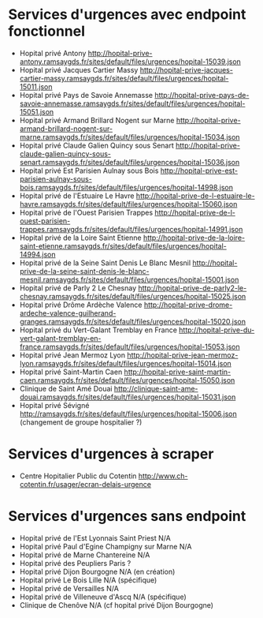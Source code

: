 # Services d'urgences avec endpoint fonctionnel
* Hopital privé Antony http://hopital-prive-antony.ramsaygds.fr/sites/default/files/urgences/hopital-15039.json  
* Hopital privé Jacques Cartier Massy http://hopital-prive-jacques-cartier-massy.ramsaygds.fr/sites/default/files/urgences/hopital-15011.json  
* Hopital privé Pays de Savoie Annemasse http://hopital-prive-pays-de-savoie-annemasse.ramsaygds.fr/sites/default/files/urgences/hopital-15051.json  
* Hopital privé Armand Brillard Nogent sur Marne http://hopital-prive-armand-brillard-nogent-sur-marne.ramsaygds.fr/sites/default/files/urgences/hopital-15034.json  
* Hopital privé Claude Galien Quincy sous Senart http://hopital-prive-claude-galien-quincy-sous-senart.ramsaygds.fr/sites/default/files/urgences/hopital-15036.json  
* Hopital privé Est Parisien Aulnay sous Bois http://hopital-prive-est-parisien-aulnay-sous-bois.ramsaygds.fr/sites/default/files/urgences/hopital-14998.json  
* Hopital privé de l'Estuaire Le Havre http://hopital-prive-de-l-estuaire-le-havre.ramsaygds.fr/sites/default/files/urgences/hopital-15060.json  
* Hopital privé de l'Ouest Parisien Trappes http://hopital-prive-de-l-ouest-parisien-trappes.ramsaygds.fr/sites/default/files/urgences/hopital-14991.json  
* Hopital privé de la Loire Saint Etienne http://hopital-prive-de-la-loire-saint-etienne.ramsaygds.fr/sites/default/files/urgences/hopital-14994.json  
* Hopital privé de la Seine Saint Denis Le Blanc Mesnil http://hopital-prive-de-la-seine-saint-denis-le-blanc-mesnil.ramsaygds.fr/sites/default/files/urgences/hopital-15001.json  
* Hopital privé de Parly 2 Le Chesnay http://hopital-prive-de-parly2-le-chesnay.ramsaygds.fr/sites/default/files/urgences/hopital-15025.json  
* Hopital privé Drôme Ardèche Valence http://hopital-prive-drome-ardeche-valence-guilherand-granges.ramsaygds.fr/sites/default/files/urgences/hopital-15020.json  
* Hopital privé du Vert-Galant Tremblay en France http://hopital-prive-du-vert-galant-tremblay-en-france.ramsaygds.fr/sites/default/files/urgences/hopital-15053.json  
* Hopital privé Jean Mermoz Lyon http://hopital-prive-jean-mermoz-lyon.ramsaygds.fr/sites/default/files/urgences/hopital-15014.json  
* Hopital privé Saint-Martin Caen http://hopital-prive-saint-martin-caen.ramsaygds.fr/sites/default/files/urgences/hopital-15050.json  
* Clinique de Saint Amé Douai http://clinique-saint-ame-douai.ramsaygds.fr/sites/default/files/urgences/hopital-15031.json  
* Hopital privé Sévigné http://ramsaygds.fr/sites/default/files/urgences/hopital-15006.json (changement de groupe hospitalier ?)

# Services d'urgences à scraper
* Centre Hopitalier Public du Cotentin http://www.ch-cotentin.fr/usager/ecran-delais-urgence

# Services d'urgences sans endpoint
* Hopital privé de l'Est Lyonnais Saint Priest N/A  
* Hopital privé Paul d'Egine Champigny sur Marne N/A  
* Hopital privé de Marne Chantereine N/A  
* Hopital privé des Peupliers Paris ?  
* Hopital privé Dijon Bourgogne N/A (en création)  
* Hopital privé Le Bois Lille N/A (spécifique)  
* Hopital privé de Versailles N/A  
* Hopital privé de Villeneuve d'Ascq N/A (spécifique)  
* Clinique de Chenôve N/A (cf hopital privé Dijon Bourgogne)  
